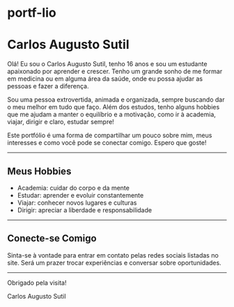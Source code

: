 # portf-lio
# Carlos Augusto Sutil

Olá! Eu sou o Carlos Augusto Sutil, tenho 16 anos e sou um estudante apaixonado por aprender e crescer. Tenho um grande sonho de me formar em medicina ou em alguma área da saúde, onde eu possa ajudar as pessoas e fazer a diferença.

Sou uma pessoa extrovertida, animada e organizada, sempre buscando dar o meu melhor em tudo que faço. Além dos estudos, tenho alguns hobbies que me ajudam a manter o equilíbrio e a motivação, como ir à academia, viajar, dirigir e claro, estudar sempre!

Este portfólio é uma forma de compartilhar um pouco sobre mim, meus interesses e como você pode se conectar comigo. Espero que goste!

---

## Meus Hobbies

- Academia: cuidar do corpo e da mente
- Estudar: aprender e evoluir constantemente
- Viajar: conhecer novos lugares e culturas
- Dirigir: apreciar a liberdade e responsabilidade

---

## Conecte-se Comigo

Sinta-se à vontade para entrar em contato pelas redes sociais listadas no site. Será um prazer trocar experiências e conversar sobre oportunidades.

---

Obrigado pela visita!

Carlos Augusto Sutil
